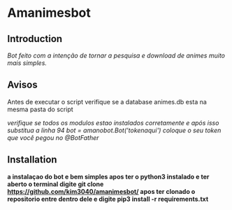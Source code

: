 # Amanimesbot

## Introduction

_Bot feito com a intenção de tornar a pesquisa e download de animes muito mais simples._

## Avisos

<p>Antes de executar o script verifique se a database animes.db esta na mesma pasta do script<p>

_verifique se todos os modulos estao instalados corretamente e após isso substitua a linha 94_
*bot = amanobot.Bot('tokenaqui') coloque o seu token que você pegou no @BotFather*

## Installation

<b>a instalaçao do bot e bem simples apos ter o python3 instalado e ter aberto o terminal digite<b>
git clone https://github.com/kim3040/amanimesbot/
apos ter clonado o repositorio entre dentro dele e digite
pip3 install -r requirements.txt
